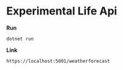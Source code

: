 # Experimental Life Api

**Run**

```
dotnet run
```

**Link**

```
https://localhost:5001/weatherforecast
```